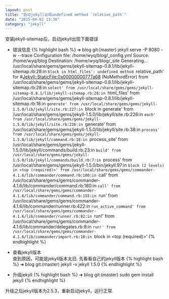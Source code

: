 ```yaml
---
layout: post
title: "启动jekyll出现undefined method `relative_path`"
date: "2015-04-02 13:36"
category: "jekyll"
--- 
```

安装jekyll-sitemap后，启动jekyll出现下面错误

* 错误信息
{% highlight bash %}
➜  blog git:(master) jekyll serve -P 8080  -w --trace 
Configuration file: /home/wyq/blog/_config.yml
            Source: /home/wyq/blog
       Destination: /home/wyq/blog/_site
      Generating... /usr/local/share/gems/gems/jekyll-sitemap-0.8.1/lib/jekyll-sitemap.rb:28:in `block in html_files': undefined method `relative_path' for #<Jekyll::StaticFile:0x00000000777a68> (NoMethodError)
	from /usr/local/share/gems/gems/jekyll-sitemap-0.8.1/lib/jekyll-sitemap.rb:28:in `select'
	from /usr/local/share/gems/gems/jekyll-sitemap-0.8.1/lib/jekyll-sitemap.rb:28:in `html_files'
	from /usr/local/share/gems/gems/jekyll-sitemap-0.8.1/lib/jekyll-sitemap.rb:18:in `generate'
	from /usr/local/share/gems/gems/jekyll-1.5.0/lib/jekyll/site.rb:227:in `block in generate'
	from /usr/local/share/gems/gems/jekyll-1.5.0/lib/jekyll/site.rb:226:in `each'
	from /usr/local/share/gems/gems/jekyll-1.5.0/lib/jekyll/site.rb:226:in `generate'
	from /usr/local/share/gems/gems/jekyll-1.5.0/lib/jekyll/site.rb:38:in `process'
	from /usr/local/share/gems/gems/jekyll-1.5.0/lib/jekyll/command.rb:18:in `process_site'
	from /usr/local/share/gems/gems/jekyll-1.5.0/lib/jekyll/commands/build.rb:23:in `build'
	from /usr/local/share/gems/gems/jekyll-1.5.0/lib/jekyll/commands/build.rb:7:in `process'
	from /usr/local/share/gems/gems/jekyll-1.5.0/bin/jekyll:97:in `block (2 levels) in <top (required)>'
	from /usr/local/share/gems/gems/commander-4.1.6/lib/commander/command.rb:180:in `call'
	from /usr/local/share/gems/gems/commander-4.1.6/lib/commander/command.rb:180:in `call'
	from /usr/local/share/gems/gems/commander-4.1.6/lib/commander/command.rb:155:in `run'
	from /usr/local/share/gems/gems/commander-4.1.6/lib/commander/runner.rb:422:in `run_active_command'
	from /usr/local/share/gems/gems/commander-4.1.6/lib/commander/runner.rb:82:in `run!'
	from /usr/local/share/gems/gems/commander-4.1.6/lib/commander/delegates.rb:8:in `run!'
	from /usr/local/share/gems/gems/commander-4.1.6/lib/commander/import.rb:10:in `block in <top (required)>'
{% endhighlight %}

* 查看jekyll版本  
查到原因，可能是jekyll版本太旧. 先看看自己的jekyll版本
{% highlight bash %}
➜  blog git:(master) jekyll -v
jekyll 1.5.0
{% endhighlight %}

* 升级jekyll
{% highlight bash %}
➜  blog git:(master) sudo gem install jekyll
{% endhighlight %}

升级之后jekyll版本为2.5.3，重新启动jekyll，运行正常.

